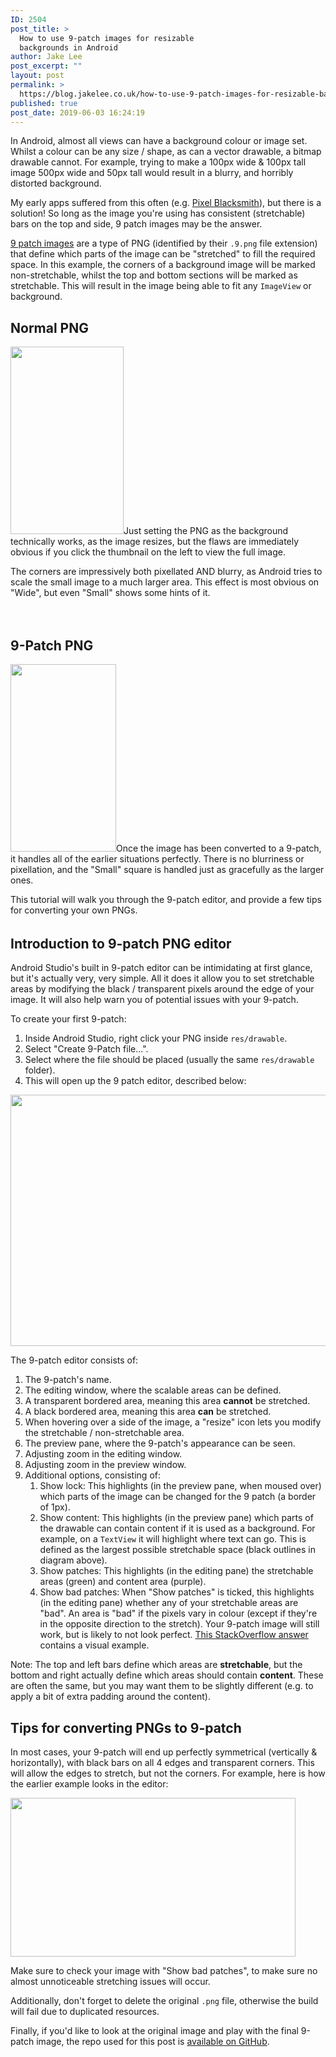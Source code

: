 ```yaml
---
ID: 2504
post_title: >
  How to use 9-patch images for resizable
  backgrounds in Android
author: Jake Lee
post_excerpt: ""
layout: post
permalink: >
  https://blog.jakelee.co.uk/how-to-use-9-patch-images-for-resizable-backgrounds-in-android/
published: true
post_date: 2019-06-03 16:24:19
---
```

In Android, almost all views can have a background colour or image set. Whilst a colour can be any size / shape, as can a vector drawable, a bitmap drawable cannot. For example, trying to make a 100px wide &amp; 100px tall image 500px wide and 50px tall would result in a blurry, and horribly distorted background.

My early apps suffered from this often (e.g. <a href="https://play.google.com/store/apps/details?id=uk.co.jakelee.blacksmith" target="_blank" rel="noopener noreferrer">Pixel Blacksmith</a>), but there is a solution! So long as the image you're using has consistent (stretchable) bars on the top and side, 9 patch images may be the answer.<!--more-->

<a href="https://developer.android.com/studio/write/draw9patch" target="_blank" rel="noopener noreferrer">9 patch images</a> are a type of PNG (identified by their <code>.9.png</code> file extension) that define which parts of the image can be "stretched" to fill the required space. In this example, the corners of a background image will be marked non-stretchable, whilst the top and bottom sections will be marked as stretchable. This will result in the image being able to fit any <code>ImageView</code> or background.
<h2>Normal PNG</h2>
<a href="https://blog.jakelee.co.uk/wp-content/uploads/2019/06/zzzKxNu.png"><img class="size-medium wp-image-2506 alignleft" src="https://blog.jakelee.co.uk/wp-content/uploads/2019/06/zzzKxNu-181x300.png" alt="" width="181" height="300" /></a>Just setting the PNG as the background technically works, as the image resizes, but the flaws are immediately obvious if you click the thumbnail on the left to view the full image.

The corners are impressively both pixellated AND blurry, as Android tries to scale the small image to a much larger area. This effect is most obvious on "Wide", but even "Small" shows some hints of it.

&nbsp;
<h6></h6>
<h2>9-Patch PNG</h2>
<a href="https://blog.jakelee.co.uk/wp-content/uploads/2019/06/Annotation-2019-06-03-161729.jpg"><img class="alignleft size-medium wp-image-2514" src="https://blog.jakelee.co.uk/wp-content/uploads/2019/06/Annotation-2019-06-03-161729-169x300.jpg" alt="" width="169" height="300" /></a>Once the image has been converted to a 9-patch, it handles all of the earlier situations perfectly. There is no blurriness or pixellation, and the "Small" square is handled just as gracefully as the larger ones.

This tutorial will walk you through the 9-patch editor, and provide a few tips for converting your own PNGs.
<h6></h6>
<h2>Introduction to 9-patch PNG editor</h2>
Android Studio's built in 9-patch editor can be intimidating at first glance, but it's actually very, very simple. All it does it allow you to set stretchable areas by modifying the black / transparent pixels around the edge of your image. It will also help warn you of potential issues with your 9-patch.

To create your first 9-patch:
<ol>
 	<li>Inside Android Studio, right click your PNG inside <code>res/drawable</code>.</li>
 	<li>Select "Create 9-Patch file...".</li>
 	<li>Select where the file should be placed (usually the same <code>res/drawable</code> folder).</li>
 	<li>This will open up the 9 patch editor, described below:</li>
</ol>
<a href="https://blog.jakelee.co.uk/wp-content/uploads/2019/06/X8CYLz1.png"><img class="aligncenter size-full wp-image-2508" src="https://blog.jakelee.co.uk/wp-content/uploads/2019/06/X8CYLz1.png" alt="" width="784" height="402" /></a>

The 9-patch editor consists of:
<ol>
 	<li>The 9-patch's name.</li>
 	<li>The editing window, where the scalable areas can be defined.</li>
 	<li>A transparent bordered area, meaning this area <strong>cannot</strong> be stretched.</li>
 	<li>A black bordered area, meaning this area <strong>can</strong> be stretched.</li>
 	<li>When hovering over a side of the image, a "resize" icon lets you modify the stretchable / non-stretchable area.</li>
 	<li>The preview pane, where the 9-patch's appearance can be seen.</li>
 	<li>Adjusting zoom in the editing window.</li>
 	<li>Adjusting zoom in the preview window.</li>
 	<li>Additional options, consisting of:
<ol>
 	<li>Show lock: This highlights (in the preview pane, when moused over) which parts of the image can be changed for the 9 patch (a border of 1px).</li>
 	<li>Show content: This highlights (in the preview pane) which parts of the drawable can contain content if it is used as a background. For example, on a <code>TextView</code> it will highlight where text can go. This is defined as the largest possible stretchable space (black outlines in diagram above).</li>
 	<li>Show patches: This highlights (in the editing pane) the stretchable areas (green) and content area (purple).</li>
 	<li>Show bad patches: When "Show patches" is ticked, this highlights (in the editing pane) whether any of your stretchable areas are "bad". An area is "bad" if the pixels vary in colour (except if they're in the opposite direction to the stretch). Your 9-patch image will still work, but is likely to not look perfect. <a href="https://stackoverflow.com/a/10964381/608312" target="_blank" rel="noopener noreferrer">This StackOverflow answer</a> contains a visual example.</li>
</ol>
</li>
</ol>
Note: The top and left bars define which areas are <strong>stretchable</strong>, but the bottom and right actually define which areas should contain <strong>content</strong>. These are often the same, but you may want them to be slightly different (e.g. to apply a bit of extra padding around the content).
<h2>Tips for converting PNGs to 9-patch</h2>
In most cases, your 9-patch will end up perfectly symmetrical (vertically &amp; horizontally), with black bars on all 4 edges and transparent corners. This will allow the edges to stretch, but not the corners. For example, here is how the earlier example looks in the editor:

<a href="https://blog.jakelee.co.uk/wp-content/uploads/2019/06/Untitled.png"><img class="aligncenter size-full wp-image-2513" src="https://blog.jakelee.co.uk/wp-content/uploads/2019/06/Untitled.png" alt="" width="456" height="254" /></a>

Make sure to check your image with "Show bad patches", to make sure no almost unnoticeable stretching issues will occur.

Additionally, don't forget to delete the original <code>.png</code> file, otherwise the build will fail due to duplicated resources.

Finally, if you'd like to look at the original image and play with the final 9-patch image, the repo used for this post is <a href="https://github.com/JakeSteam/9patch" target="_blank" rel="noopener noreferrer">available on GitHub</a>.
